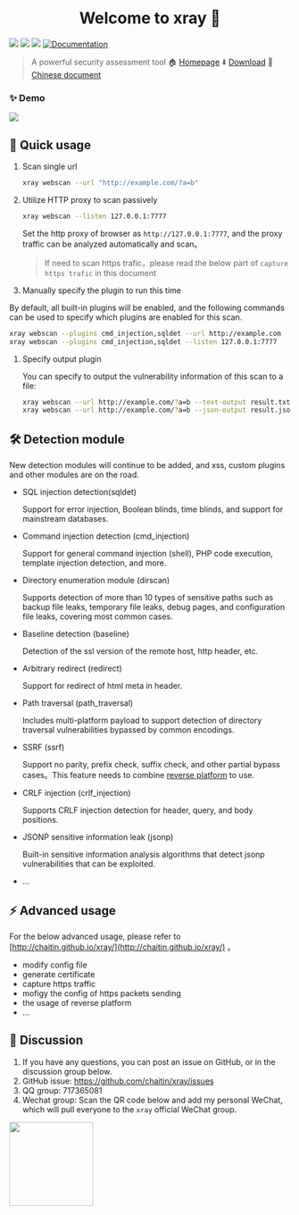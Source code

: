 <h1 align="center">Welcome to xray 👋</h1>
<p>
  <img src="https://img.shields.io/github/release/chaitin/xray.svg" />
  <img src="https://img.shields.io/github/release-date/chaitin/xray.svg?color=blue&label=update" />
  <img src="https://img.shields.io/badge/go report-A+-brightgreen.svg" />
  <a href="https://chaitin.github.io/xray/#/">
    <img alt="Documentation" src="https://img.shields.io/badge/documentation-yes-brightgreen.svg" target="_blank" />
  </a>
</p>

> A powerful security assessment tool  🏠 [Homepage](https://chaitin.github.io/xray/#/)  ⬇️ [Download](https://github.com/chaitin/xray/releases)  :orange_book: [Chinese document](https://github.com/neal1991/xray/blob/master/docs/README.md)


### ✨ Demo

![](https://chaitin.github.io/xray/assets/term.svg)

## 🚀 Quick usage

1. Scan single url
    
    ```bash
    xray webscan --url "http://example.com/?a=b"
    ```

1. Utilize HTTP proxy to scan passively
    
    ```bash
    xray webscan --listen 127.0.0.1:7777
    ```
   Set the http proxy of browser as `http://127.0.0.1:7777`, and the proxy traffic can be analyzed automatically and scan。
   
   >If need to scan https trafic，please read the below part of `capture https trafic` in this document

1. Manually specify the plugin to run this time
   
  By default, all built-in plugins will be enabled, and the following commands can be used to specify which plugins are enabled for this scan.
   
   ```bash
   xray webscan --plugins cmd_injection,sqldet --url http://example.com
   xray webscan --plugins cmd_injection,sqldet --listen 127.0.0.1:7777
   ```
      
1. Specify output plugin

    You can specify to output the vulnerability information of this scan to a file:
    
    ```bash
    xray webscan --url http://example.com/?a=b --text-output result.txt
    xray webscan --url http://example.com/?a=b --json-output result.json
    ```

## 🛠 Detection module

New detection modules will continue to be added, and xss, custom plugins and other modules are on the road.

+ SQL injection detection(sqldet)
  
  Support for error injection, Boolean blinds, time blinds, and support for mainstream databases.

+ Command injection detection (cmd_injection)

  Support for general command injection (shell), PHP code execution, template injection detection, and more.

+ Directory enumeration module (dirscan)

  Supports detection of more than 10 types of sensitive paths such as backup file leaks, temporary file leaks, debug pages, and configuration file leaks, covering most common cases.

+ Baseline detection (baseline)
  
  Detection of the ssl version of the remote host, http header, etc.

+ Arbitrary redirect (redirect)

  Support for redirect of html meta in header.

+ Path traversal (path_traversal)

  Includes multi-platform payload to support detection of directory traversal vulnerabilities bypassed by common encodings.

+ SSRF (ssrf)

  Support no parity, prefix check, suffix check, and other partial bypass cases。This feature needs to combine [reverse platform](https://chaitin.github.io/xray/#/guide/reverse) to use.

+ CRLF injection (crlf_injection)

  Supports CRLF injection detection for header, query, and body positions.

+ JSONP sensitive information leak (jsonp)

  Built-in sensitive information analysis algorithms that detect jsonp vulnerabilities that can be exploited.

+ ...


## ⚡️ Advanced usage

For the below advanced usage, please refer to [http://chaitin.github.io/xray/](http://chaitin.github.io/xray/) 。

 - modify config file
 - generate certificate
 - capture https traffic
 - mofigy the config of https packets sending
 - the usage of reverse platform
 - ...


## 📝 Discussion

1. If you have any questions, you can post an issue on GitHub, or in the discussion group below.
1. GitHub issue: https://github.com/chaitin/xray/issues
1. QQ group: 717365081
1. Wechat group: Scan the QR code below and add my personal WeChat, which will pull everyone to the `xray` official WeChat group.   

<img src="https://chaitin.github.io/xray/assets/wechat.jpg" height="150px">
